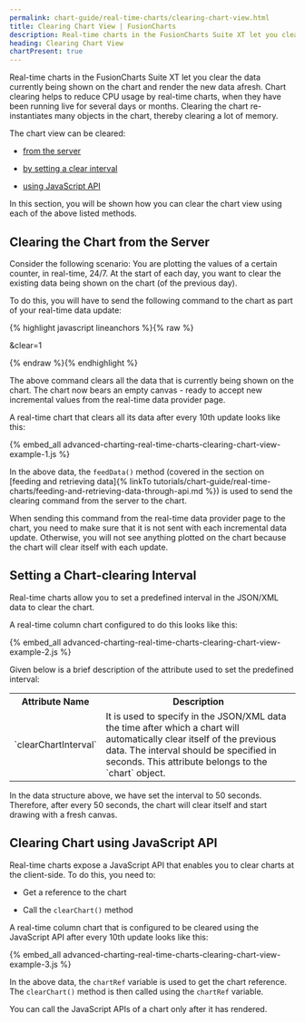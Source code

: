 ```yaml
---
permalink: chart-guide/real-time-charts/clearing-chart-view.html
title: Clearing Chart View | FusionCharts
description: Real-time charts in the FusionCharts Suite XT let you clear the data currently being shown on the chart and render the new data afresh.
heading: Clearing Chart View
chartPresent: true
---
```


Real-time charts in the FusionCharts Suite XT let you clear the data currently being shown on the chart and render the new data afresh. Chart clearing helps to reduce CPU usage by real-time charts, when they have been running live for several days or months. Clearing the chart re-instantiates many objects in the chart, thereby clearing a lot of memory.

The chart view can be cleared:

* <a href="{{ site.baseurl }}chart-guide/real-time-charts/clearing-chart-view.html#clearing-the-chart-from-the-server">from the server</a>

* <a href="{{ site.baseurl }}chart-guide/real-time-charts/clearing-chart-view.html#setting-a-chart-clearing-interval">by setting a clear interval</a>

* <a href="{{ site.baseurl }}chart-guide/real-time-charts/clearing-chart-view.html#clearing-chart-using-javascript-api">using JavaScript API</a>

In this section, you will be shown how you can clear the chart view using each of the above listed methods.

## Clearing the Chart from the Server

Consider the following scenario: You are plotting the values of a certain counter, in real-time, 24/7. At the start of each day, you want to clear the existing data being shown on the chart (of the previous day).

To do this, you will have to send the following command to the chart as part of your real-time data update:

{% highlight javascript lineanchors %}{% raw %}

&clear=1

{% endraw %}{% endhighlight %}

The above command clears all the data that is currently being shown on the chart. The chart now bears an empty canvas - ready to accept new incremental values from the real-time data provider page.

A real-time chart that clears all its data after every 10th update looks like this:

{% embed_all advanced-charting-real-time-charts-clearing-chart-view-example-1.js %}





In the above data, the `feedData()` method (covered in the section on [feeding and retrieving data]{% linkTo tutorials/chart-guide/real-time-charts/feeding-and-retrieving-data-through-api.md %}) is used to send the clearing command from the server to the chart.

<p class="text-info">When sending this command from the real-time data provider page to the chart, you need to make sure that it is not sent with each incremental data update. Otherwise, you will not see anything plotted on the chart because the chart will clear itself with each update.</p>

## Setting a Chart-clearing Interval

Real-time charts allow you to set a predefined interval in the JSON/XML data to clear the chart.

A real-time column chart configured to do this looks like this:

{% embed_all advanced-charting-real-time-charts-clearing-chart-view-example-2.js %}

Given below is a brief description of the attribute used to set the predefined interval:

<table>
  <tr>
    <th>Attribute Name</th>
    <th>Description</th>
  </tr>
  <tr>
    <td>`clearChartInterval`</td>
    <td>It is used to specify in the JSON/XML data the time after which a chart will automatically clear itself of the previous data. The interval should be specified in seconds. This attribute belongs to the `chart` object.</td>
  </tr>
</table>






In the data structure above, we have set the interval to 50 seconds. Therefore, after every 50 seconds, the chart will clear itself and start drawing with a fresh canvas.

## Clearing Chart using JavaScript API

Real-time charts expose a JavaScript API that enables you to clear charts at the client-side. To do this, you need to:

* Get a reference to the chart

* Call the `clearChart()` method

A real-time column chart that is configured to be cleared using the JavaScript API after every 10th update looks like this:

{% embed_all advanced-charting-real-time-charts-clearing-chart-view-example-3.js %}

In the above data, the `chartRef` variable is used to get the chart reference. The `clearChart()` method is then called using the `chartRef` variable.

<p class="text-info">You can call the JavaScript APIs of a chart only after it has rendered.</p>